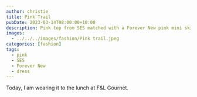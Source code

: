 ```yaml
---
author: christie
title: Pink Trail
pubDate: 2023-03-14T08:00:00+10:00
description: Pink top from SES matched with a Forever New pink mini skirt
images:
  - ../../../images/fashion/Pink trail.jpeg
categories: [fashion]
tags:
  - pink
  - SES
  - Forever New
  - dress
---
```


Today, I am wearing it to the lunch at F&L Gournet.
